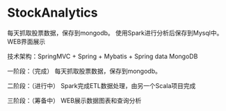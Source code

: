 # StockAnalytics
每天抓取股票数据，保存到mongodb。
使用Spark进行分析后保存到Mysql中。
WEB界面展示

技术架构：SpringMVC + Spring + Mybatis + Spring data MongoDB

一阶段：（完成）
	每天抓取股票数据，保存到mongodb。

二阶段：（进行中）
	Spark完成ETL数据处理，由另一个Scala项目完成
	
三阶段：（筹备中）
	WEB展示数据图表和查询分析